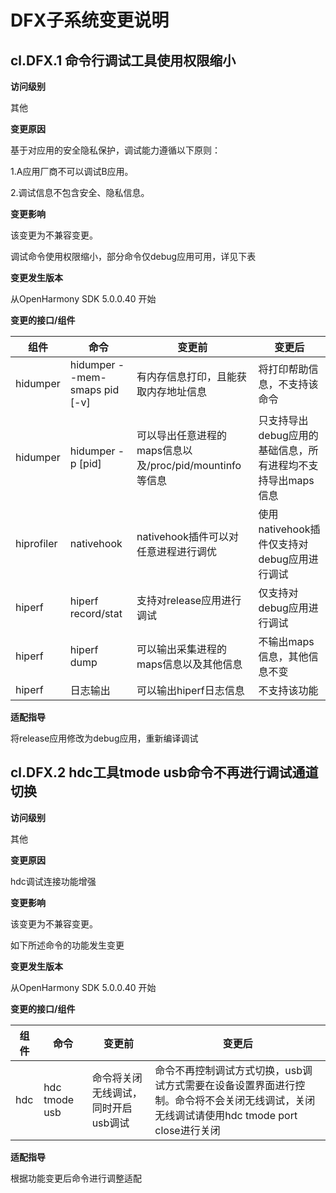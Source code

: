 # DFX子系统变更说明

## cl.DFX.1 命令行调试工具使用权限缩小

**访问级别**

其他

**变更原因**

基于对应用的安全隐私保护，调试能力遵循以下原则：

1.A应用厂商不可以调试B应用。

2.调试信息不包含安全、隐私信息。

**变更影响**

该变更为不兼容变更。

调试命令使用权限缩小，部分命令仅debug应用可用，详见下表

**变更发生版本**

从OpenHarmony SDK 5.0.0.40 开始

**变更的接口/组件**


| 组件 | 命令  | 变更前 | 变更后 |
| -------- | ----- | ----- | -------- |
| hidumper   | hidumper --mem-smaps pid [-v] | 有内存信息打印，且能获取内存地址信息 | 将打印帮助信息，不支持该命令   |
| hidumper   | hidumper -p [pid] | 可以导出任意进程的maps信息以及/proc/pid/mountinfo等信息 | 只支持导出debug应用的基础信息，所有进程均不支持导出maps信息   |
| hiprofiler | nativehook      | nativehook插件可以对任意进程进行调优      | 使用nativehook插件仅支持对debug应用进行调试         |
| hiperf         | hiperf record/stat      | 支持对release应用进行调试      | 仅支持对debug应用进行调试         |
| hiperf         | hiperf dump      | 可以输出采集进程的maps信息以及其他信息 | 不输出maps信息，其他信息不变       |
| hiperf         | 日志输出      | 可以输出hiperf日志信息      | 不支持该功能         |


**适配指导**

将release应用修改为debug应用，重新编译调试

## cl.DFX.2 hdc工具tmode usb命令不再进行调试通道切换

**访问级别**

其他

**变更原因**

hdc调试连接功能增强

**变更影响**

该变更为不兼容变更。

如下所述命令的功能发生变更

**变更发生版本**

从OpenHarmony SDK 5.0.0.40 开始

**变更的接口/组件**


| 组件 | 命令  | 变更前 | 变更后 |
| -------- | ----- | ----- | -------- |
| hdc   | hdc tmode usb | 命令将关闭无线调试，同时开启usb调试 | 命令不再控制调试方式切换，usb调试方式需要在设备设置界面进行控制。命令将不会关闭无线调试，关闭无线调试请使用hdc tmode port close进行关闭   |


**适配指导**

根据功能变更后命令进行调整适配